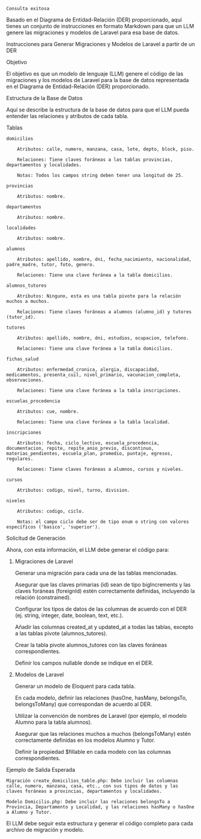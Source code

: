     Consulta exitosa

Basado en el Diagrama de Entidad-Relación (DER) proporcionado, aquí tienes un conjunto de instrucciones en formato Markdown para que un LLM genere las migraciones y modelos de Laravel para esa base de datos.

Instrucciones para Generar Migraciones y Modelos de Laravel a partir de un DER

Objetivo

El objetivo es que un modelo de lenguaje (LLM) genere el código de las migraciones y los modelos de Laravel para la base de datos representada en el Diagrama de Entidad-Relación (DER) proporcionado.

Estructura de la Base de Datos

Aquí se describe la estructura de la base de datos para que el LLM pueda entender las relaciones y atributos de cada tabla.

Tablas

    domicilios

        Atributos: calle, numero, manzana, casa, lote, depto, block, piso.

        Relaciones: Tiene claves foráneas a las tablas provincias, departamentos y localidades.

        Notas: Todos los campos string deben tener una longitud de 25.

    provincias

        Atributos: nombre.

    departamentos

        Atributos: nombre.

    localidades

        Atributos: nombre.

    alumnos

        Atributos: apellido, nombre, dni, fecha_nacimiento, nacionalidad, padre_madre, tutor, foto, genero.

        Relaciones: Tiene una clave foránea a la tabla domicilios.

    alumnos_tutores

        Atributos: Ninguno, esta es una tabla pivote para la relación muchos a muchos.

        Relaciones: Tiene claves foráneas a alumnos (alumno_id) y tutores (tutor_id).

    tutores

        Atributos: apellido, nombre, dni, estudios, ocupacion, telefono.

        Relaciones: Tiene una clave foránea a la tabla domicilios.

    fichas_salud

        Atributos: enfermedad_cronica, alergia, discapacidad, medicamentos, presenta_cuil, nivel_primario, vacunacion_completa, observaciones.

        Relaciones: Tiene una clave foránea a la tabla inscripciones.

    escuelas_procedencia

        Atributos: cue, nombre.

        Relaciones: Tiene una clave foránea a la tabla localidad.

    inscripciones

        Atributos: fecha, ciclo_lectivo, escuela_procedencia, documentacion, repite, repite_anio_previo, discontinuo, materias_pendientes, escuela_plan, promedio, puntaje, egresos, regulares.

        Relaciones: Tiene claves foráneas a alumnos, cursos y niveles.

    cursos

        Atributos: codigo, nivel, turno, division.

    niveles

        Atributos: codigo, ciclo.

        Notas: el campo ciclo debe ser de tipo enum o string con valores específicos ('basico', 'superior').

Solicitud de Generación

Ahora, con esta información, el LLM debe generar el código para:

1. Migraciones de Laravel

    Generar una migración para cada una de las tablas mencionadas.

    Asegurar que las claves primarias (id) sean de tipo bigIncrements y las claves foráneas (foreignId) estén correctamente definidas, incluyendo la relación (constrained).

    Configurar los tipos de datos de las columnas de acuerdo con el DER (ej. string, integer, date, boolean, text, etc.).

    Añadir las columnas created_at y updated_at a todas las tablas, excepto a las tablas pivote (alumnos_tutores).

    Crear la tabla pivote alumnos_tutores con las claves foráneas correspondientes.

    Definir los campos nullable donde se indique en el DER.

2. Modelos de Laravel

    Generar un modelo de Eloquent para cada tabla.

    En cada modelo, definir las relaciones (hasOne, hasMany, belongsTo, belongsToMany) que correspondan de acuerdo al DER.

    Utilizar la convención de nombres de Laravel (por ejemplo, el modelo Alumno para la tabla alumnos).

    Asegurar que las relaciones muchos a muchos (belongsToMany) estén correctamente definidas en los modelos Alumno y Tutor.

    Definir la propiedad $fillable en cada modelo con las columnas correspondientes.

Ejemplo de Salida Esperada

    Migración create_domicilios_table.php: Debe incluir las columnas calle, numero, manzana, casa, etc., con sus tipos de datos y las claves foráneas a provincias, departamentos y localidades.

    Modelo Domicilio.php: Debe incluir las relaciones belongsTo a Provincia, Departamento y Localidad, y las relaciones hasMany o hasOne a Alumno y Tutor.

El LLM debe seguir esta estructura y generar el código completo para cada archivo de migración y modelo.